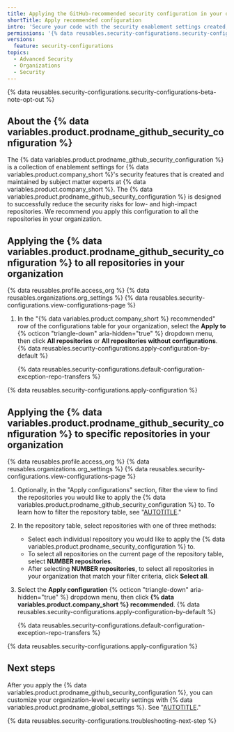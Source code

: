 ```yaml
---
title: Applying the GitHub-recommended security configuration in your organization
shortTitle: Apply recommended configuration
intro: 'Secure your code with the security enablement settings created, managed, and recommended by {% data variables.product.company_short %}.'
permissions: '{% data reusables.security-configurations.security-configurations-permissions %}'
versions:
  feature: security-configurations
topics:
  - Advanced Security
  - Organizations
  - Security
---
```


{% data reusables.security-configurations.security-configurations-beta-note-opt-out %}

## About the {% data variables.product.prodname_github_security_configuration %}

The {% data variables.product.prodname_github_security_configuration %} is a collection of enablement settings for {% data variables.product.company_short %}'s security features that is created and maintained by subject matter experts at {% data variables.product.company_short %}. The {% data variables.product.prodname_github_security_configuration %} is designed to successfully reduce the security risks for low- and high-impact repositories. We recommend you apply this configuration to all the repositories in your organization.

## Applying the {% data variables.product.prodname_github_security_configuration %} to all repositories in your organization

{% data reusables.profile.access_org %}
{% data reusables.organizations.org_settings %}
{% data reusables.security-configurations.view-configurations-page %}
1. In the "{% data variables.product.company_short %} recommended" row of the configurations table for your organization, select the **Apply to** {% octicon "triangle-down" aria-hidden="true" %} dropdown menu, then click **All repositories** or **All repositories without configurations**.
{% data reusables.security-configurations.apply-configuration-by-default %}

    {% data reusables.security-configurations.default-configuration-exception-repo-transfers %}

{% data reusables.security-configurations.apply-configuration %}

## Applying the {% data variables.product.prodname_github_security_configuration %} to specific repositories in your organization

{% data reusables.profile.access_org %}
{% data reusables.organizations.org_settings %}
{% data reusables.security-configurations.view-configurations-page %}
1. Optionally, in the "Apply configurations" section, filter the view to find the repositories you would like to apply the {% data variables.product.prodname_github_security_configuration %} to. To learn how to filter the repository table, see "[AUTOTITLE](/code-security/securing-your-organization/managing-the-security-of-your-organization/filtering-repositories-in-your-organization-using-the-repository-table)."
1. In the repository table, select repositories with one of three methods:
     - Select each individual repository you would like to apply the {% data variables.product.prodname_security_configuration %} to.
     - To select all repositories on the current page of the repository table, select **NUMBER repositories**.
     - After selecting **NUMBER repositories**, to select all repositories in your organization that match your filter criteria, click **Select all**.
1. Select the **Apply configuration** {% octicon "triangle-down" aria-hidden="true" %} dropdown menu, then click **{% data variables.product.company_short %} recommended**.
{% data reusables.security-configurations.apply-configuration-by-default %}

    {% data reusables.security-configurations.default-configuration-exception-repo-transfers %}

{% data reusables.security-configurations.apply-configuration %}

## Next steps

After you apply the {% data variables.product.prodname_github_security_configuration %}, you can customize your organization-level security settings with {% data variables.product.prodname_global_settings %}. See "[AUTOTITLE](/code-security/securing-your-organization/enabling-security-features-in-your-organization/configuring-global-security-settings-for-your-organization)."

{% data reusables.security-configurations.troubleshooting-next-step %}
